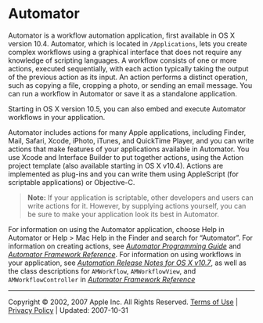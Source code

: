 <a id="//apple_ref/doc/uid/TP40006469-SW1"></a>

# Automator

Automator is a workflow automation application, first available in OS X version 10.4. Automator, which is located in `/Applications`, lets you create complex workflows using a graphical interface that does not require any knowledge of scripting languages. A workflow consists of one or more actions, executed sequentially, with each action typically taking the output of the previous action as its input. An action performs a distinct operation, such as copying a file, cropping a photo, or sending an email message. You can run a workflow in Automator or save it as a standalone application.

Starting in OS X version 10.5, you can also embed and execute Automator workflows in your application.

Automator includes actions for many Apple applications, including Finder, Mail, Safari, Xcode, iPhoto, iTunes, and QuickTime Player, and you can write actions that make features of your applications available in Automator. You use Xcode and Interface Builder to put together actions, using the Action project template (also available starting in OS X v10.4). Actions are implemented as plug-ins and you can write them using AppleScript (for scriptable applications) or Objective-C.

> <a id="//apple_ref/doc/uid/TP40006469-SW2"></a>
>
> **Note:** If your application is scriptable, other developers and users can write actions for it. However, by supplying actions yourself, you can be sure to make your application look its best in Automator.

For information on using the Automator application, choose Help in Automator or Help > Mac Help in the Finder and search for “Automator”. For information on creating actions, see *[Automator Programming Guide](https://developer.apple.com/library/archive/../../AppleApplications/Conceptual/AutomatorConcepts/Automator.html#//apple_ref/doc/uid/TP40001450)* and *[Automator Framework Reference](https://developer.apple.com/documentation/automator)*. For information on using workflows in your application, see *[Automation Release Notes for OS X v10.7](https://developer.apple.com/library/archive/../../../releasenotes/AppleApplications/RN-Automator/index.html#//apple_ref/doc/uid/TP40001840)*, as well as the class descriptions for `AMWorkflow`, `AMWorkflowView`, and `AMWorkflowController` in *[Automator Framework Reference](https://developer.apple.com/documentation/automator)*

  

---

Copyright © 2002, 2007 Apple Inc. All Rights Reserved. [Terms of Use](http://www.apple.com/legal/internet-services/terms/site.html) | [Privacy Policy](http://www.apple.com/privacy/) | Updated: 2007-10-31
